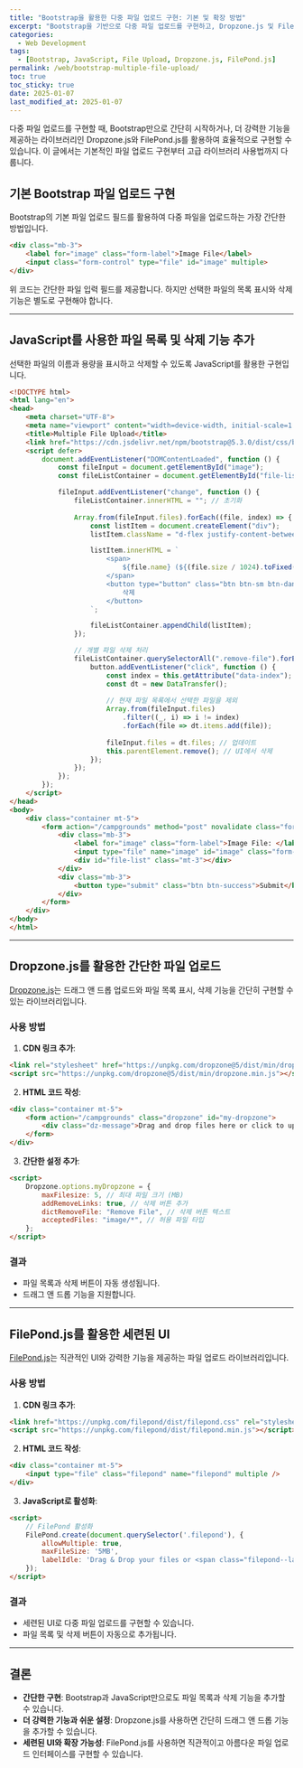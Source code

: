 ```yaml
---
title: "Bootstrap을 활용한 다중 파일 업로드 구현: 기본 및 확장 방법"
excerpt: "Bootstrap을 기반으로 다중 파일 업로드를 구현하고, Dropzone.js 및 FilePond.js와 같은 라이브러리를 활용하여 파일 목록 표시와 삭제 기능을 간단하게 추가하는 방법을 알아봅니다."
categories:
  - Web Development
tags:
  - [Bootstrap, JavaScript, File Upload, Dropzone.js, FilePond.js]
permalink: /web/bootstrap-multiple-file-upload/
toc: true
toc_sticky: true
date: 2025-01-07
last_modified_at: 2025-01-07
---
```


다중 파일 업로드를 구현할 때, Bootstrap만으로 간단히 시작하거나, 더 강력한 기능을 제공하는 라이브러리인 Dropzone.js와 FilePond.js를 활용하여 효율적으로 구현할 수 있습니다. 이 글에서는 기본적인 파일 업로드 구현부터 고급 라이브러리 사용법까지 다룹니다.

## 기본 Bootstrap 파일 업로드 구현

Bootstrap의 기본 파일 업로드 필드를 활용하여 다중 파일을 업로드하는 가장 간단한 방법입니다.

```html
<div class="mb-3">
    <label for="image" class="form-label">Image File</label>
    <input class="form-control" type="file" id="image" multiple>
</div>
```

위 코드는 간단한 파일 입력 필드를 제공합니다. 하지만 선택한 파일의 목록 표시와 삭제 기능은 별도로 구현해야 합니다.

---

## JavaScript를 사용한 파일 목록 및 삭제 기능 추가

선택한 파일의 이름과 용량을 표시하고 삭제할 수 있도록 JavaScript를 활용한 구현입니다.

```html
<!DOCTYPE html>
<html lang="en">
<head>
    <meta charset="UTF-8">
    <meta name="viewport" content="width=device-width, initial-scale=1.0">
    <title>Multiple File Upload</title>
    <link href="https://cdn.jsdelivr.net/npm/bootstrap@5.3.0/dist/css/bootstrap.min.css" rel="stylesheet">
    <script defer>
        document.addEventListener("DOMContentLoaded", function () {
            const fileInput = document.getElementById("image");
            const fileListContainer = document.getElementById("file-list");

            fileInput.addEventListener("change", function () {
                fileListContainer.innerHTML = ""; // 초기화
                
                Array.from(fileInput.files).forEach((file, index) => {
                    const listItem = document.createElement("div");
                    listItem.className = "d-flex justify-content-between align-items-center mb-2 border rounded p-2";

                    listItem.innerHTML = `
                        <span>
                            ${file.name} (${(file.size / 1024).toFixed(2)} KB)
                        </span>
                        <button type="button" class="btn btn-sm btn-danger remove-file" data-index="${index}">
                            삭제
                        </button>
                    `;

                    fileListContainer.appendChild(listItem);
                });

                // 개별 파일 삭제 처리
                fileListContainer.querySelectorAll(".remove-file").forEach((button) => {
                    button.addEventListener("click", function () {
                        const index = this.getAttribute("data-index");
                        const dt = new DataTransfer();
                        
                        // 현재 파일 목록에서 선택한 파일을 제외
                        Array.from(fileInput.files)
                            .filter((_, i) => i != index)
                            .forEach(file => dt.items.add(file));
                        
                        fileInput.files = dt.files; // 업데이트
                        this.parentElement.remove(); // UI에서 삭제
                    });
                });
            });
        });
    </script>
</head>
<body>
    <div class="container mt-5">
        <form action="/campgrounds" method="post" novalidate class="form-validation" enctype="multipart/form-data">             
            <div class="mb-3">
                <label for="image" class="form-label">Image File: </label>
                <input type="file" name="image" id="image" class="form-control" required multiple>
                <div id="file-list" class="mt-3"></div>
            </div>                
            <div class="mb-3">
                <button type="submit" class="btn btn-success">Submit</button>
            </div>
        </form>
    </div>
</body>
</html>
```

---

## Dropzone.js를 활용한 간단한 파일 업로드

[Dropzone.js](https://www.dropzone.dev/)는 드래그 앤 드롭 업로드와 파일 목록 표시, 삭제 기능을 간단히 구현할 수 있는 라이브러리입니다.

### 사용 방법

1. **CDN 링크 추가**:

```html
<link rel="stylesheet" href="https://unpkg.com/dropzone@5/dist/min/dropzone.min.css" />
<script src="https://unpkg.com/dropzone@5/dist/min/dropzone.min.js"></script>
```

2. **HTML 코드 작성**:

```html
<div class="container mt-5">
    <form action="/campgrounds" class="dropzone" id="my-dropzone">
        <div class="dz-message">Drag and drop files here or click to upload</div>
    </form>
</div>
```

3. **간단한 설정 추가**:

```html
<script>
    Dropzone.options.myDropzone = {
        maxFilesize: 5, // 최대 파일 크기 (MB)
        addRemoveLinks: true, // 삭제 버튼 추가
        dictRemoveFile: "Remove File", // 삭제 버튼 텍스트
        acceptedFiles: "image/*", // 허용 파일 타입
    };
</script>
```

### 결과
- 파일 목록과 삭제 버튼이 자동 생성됩니다.
- 드래그 앤 드롭 기능을 지원합니다.

---

## FilePond.js를 활용한 세련된 UI

[FilePond.js](https://pqina.nl/filepond/)는 직관적인 UI와 강력한 기능을 제공하는 파일 업로드 라이브러리입니다.

### 사용 방법

1. **CDN 링크 추가**:

```html
<link href="https://unpkg.com/filepond/dist/filepond.css" rel="stylesheet">
<script src="https://unpkg.com/filepond/dist/filepond.min.js"></script>
```

2. **HTML 코드 작성**:

```html
<div class="container mt-5">
    <input type="file" class="filepond" name="filepond" multiple />
</div>
```

3. **JavaScript로 활성화**:

```html
<script>
    // FilePond 활성화
    FilePond.create(document.querySelector('.filepond'), {
        allowMultiple: true,
        maxFileSize: '5MB',
        labelIdle: 'Drag & Drop your files or <span class="filepond--label-action">Browse</span>',
    });
</script>
```

### 결과
- 세련된 UI로 다중 파일 업로드를 구현할 수 있습니다.
- 파일 목록 및 삭제 버튼이 자동으로 추가됩니다.

---

## 결론

- **간단한 구현**: Bootstrap과 JavaScript만으로도 파일 목록과 삭제 기능을 추가할 수 있습니다.
- **더 강력한 기능과 쉬운 설정**: Dropzone.js를 사용하면 간단히 드래그 앤 드롭 기능을 추가할 수 있습니다.
- **세련된 UI와 확장 가능성**: FilePond.js를 사용하면 직관적이고 아름다운 파일 업로드 인터페이스를 구현할 수 있습니다.

